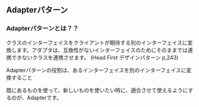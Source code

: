 ## Adapterパターン

### Adapterパターンとは？？

クラスのインターフェイスをクライアントが期待する別のインターフェイスに変換します。アダプタは、互換性がないインターフェイスのためにそのままでは連携できないクラスを連携させます。
(Head First デザインパターン p,243)

Adapterパターンの役割は、あるインターフェイスを別のインターフェイスに変換すること

既にあるものを使って、新しいものを使いたい時に、適合させて使えるようにするのが、Adapterです。
